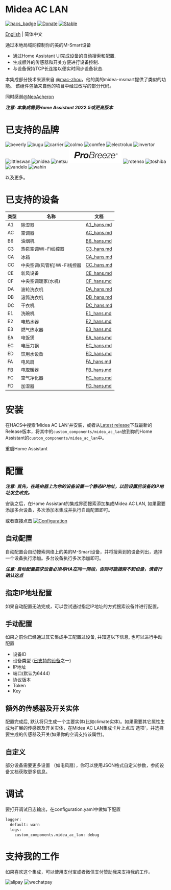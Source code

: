 # Midea AC LAN
[![hacs_badge](https://img.shields.io/badge/HACS-Default-orange.svg)](https://github.com/hacs/integration)
[![Donate](https://img.shields.io/badge/donate-BuyMeCoffee-yellow.svg)](https://www.buymeacoffee.com/georgezhao2010)
[![Stable](https://img.shields.io/github/v/release/georgezhao2010/midea_ac_lan)](https://github.com/georgezhao2010/midea_ac_lan/releases/latest)

[English](README.md) | 简体中文

通过本地局域网控制你的美的M-Smart设备

- 通过Home Assistant UI完成设备的自动搜索和配置.
- 生成额外的传感器和开关方便进行设备控制.
- 与设备保持TCP长连接以便实时同步设备状态.

本集成部分技术来源来自 [@mac-zhou](https://github.com/mac-zhou/midea-msmart)，他的美的midea-msmart提供了类似的功能。 该组件包括来自他的项目中经过改写的部分代码。

同时感谢[@NeoAcheron](https://github.com/NeoAcheron/midea-ac-py)

***注意: 本集成需要Home Assistant 2022.5或更高版本***

# 已支持的品牌

![beverly](brands/beverly.png) ![bugu](brands/bugu.png) ![carrier](brands/carrier.png)  ![colmo](brands/colmo.png) ![comfee](brands/comfee.png) ![electrolux](brands/electrolux.png) ![invertor](brands/invertor.png) ![littleswan](brands/littleswan.png) ![midea](brands/midea.png) ![netsu](brands/netsu.png) ![ProBreeze](brands/probreeze.png) ![rotenso](brands/rotenso.png) ![toshiba](brands/toshiba.png) ![vandelo](brands/vandelo.png) ![wahin](brands/wahin.png) 

以及更多。

# 已支持的设备

 类型 | 名称 |文档
 --- | --- | ---
 A1 | 除湿器 | [A1_hans.md](doc/A1_hans.md)
 AC | 空调器 | [AC_hans.md](doc/AC_hans.md)
 B6 | 油烟机 | [B6_hans.md](doc/B6_hans.md)
 C3 | 热泵空调Wi-Fi线控器 | [C3_hans.md](doc/C3_hans.md)
 CA | 冰箱 | [CA_hans.md](doc/CA_hans.md)
 CC | 中央空调(风管机)Wi-Fi线控器 | [CC_hans.md](doc/CC_hans.md)
 CE | 新风设备 | [CE_hans.md](doc/CE_hans.md)
 CF | 中央空调暖家(水机) | [CF_hans.md](doc/CF_hans.md)
 DA | 波轮洗衣机 | [DA_hans.md](doc/DA_hans.md)
 DB | 滚筒洗衣机 | [DB_hans.md](doc/DB_hans.md)
 DC | 干衣机 | [DC_hans.md](doc/DC_hans.md)
 E1 | 洗碗机 | [E1_hans.md](doc/E1_hans.md)
 E2 | 电热水器 | [E2_hans.md](doc/E2_hans.md)
 E3 | 燃气热水器 | [E3_hans.md](doc/E3_hans.md)
 EA | 电饭煲 | [EA_hans.md](doc/EA_hans.md)
 EC | 电压力锅 | [EC_hans.md](doc/EC_hans.md)
 ED | 饮用水设备 | [ED_hans.md](doc/ED_hans.md)
 FA | 电风扇 | [FA_hans.md](doc/FA_hans.md)
 FB | 电取暖器 | [FB_hans.md](doc/FB_hans.md)
 FC | 空气净化器 | [FC_hans.md](doc/FC_hans.md)
 FD | 加湿器 | [FD_hans.md](doc/FD_hans.md)

# 安装
在HACS中搜索'Midea AC LAN'并安装，或者从[Latest release](https://github.com/georgezhao2010/midea_ac_lan/releases/latest)下载最新的Release版本，将其中的`custom_components/midea_ac_lan`放到你的Home Assistant的`custom_components/midea_ac_lan`中。

重启Home Assistant

# 配置
***注意: 首先，在路由器上为你的设备设置一个静态IP地址，以防设置后设备的IP地址发生改变。***

安装之后，在Home Assistant的集成界面搜索添加集成Midea AC LAN, 如果需要添加多台设备，多次添加本集成并执行自动配置即可。

或者直接点击 [![Configuration](https://my.home-assistant.io/badges/config_flow_start.svg)](https://my.home-assistant.io/redirect/config_flow_start?domain=midea_ac_lan)

## 自动配置
自动配置会自动搜索网络上的美的M-Smart设备，并将搜索到的设备列出，选择一个设备执行添加。多台设备执行多次添加即可。

***注意: 自动配置要求设备必须与HA在同一网段，否则可能搜索不到设备，请自行确认这点***

## 指定IP地址配置
如果自动配置无法完成，可以尝试通过指定IP地址的方式搜索设备并进行配置。

## 手动配置
如果之前你已经通过其它集成手工配置过设备, 并知道以下信息, 也可以进行手动配置
- 设备ID
- 设备类型 ([已支持的设备](README_hans.md#%E5%B7%B2%E6%94%AF%E6%8C%81%E7%9A%84%E8%AE%BE%E5%A4%87)之一)
- IP地址
- 端口(默认为6444)
- 协议版本
- Token
- Key


## 额外的传感器及开关实体
配置完成后, 默认将只生成一个主要实体(比如climate实体)。如果需要其它属性生成为扩展的传感器及开关实体，在Midea AC LAN集成卡片上点击'选项'，并选择要生成的传感器及开关(如果你的空调支持该属性)。

## 自定义
部分设备需要更多设置 （如电风扇），你可以使用JSON格式自定义参数，参阅设备文档获取更多信息。

# 调试
要打开调试日志输出，在configuration.yaml中做如下配置
```
logger:
  default: warn
  logs:
    custom_components.midea_ac_lan: debug
```

# 支持我的工作
如果喜欢这个集成，可以使用支付宝或者微信支付赞助我来支持我的工作。

![alipay](doc/images/alipay.png) ![wechatpay](doc/images/wechatpay.png) 